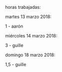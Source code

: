 horas trabajadas:

martes 13 marzo 2018:

1 - aarón

miércoles 14 marzo 2018:

3 - guille

domingo 18 marzo 2018:

1,5 - guille
